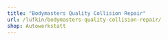 ```yaml
---
title: "Bodymasters Quality Collision Repair"
url: /lufkin/bodymasters-quality-collision-repair/
shop: Autowerkstatt
---
```

